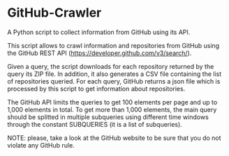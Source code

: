 # GitHub-Crawler
A Python script to collect information from GitHub using its API.

This script allows to crawl information and repositories from GitHub using the GitHub REST API (https://developer.github.com/v3/search/).

Given a query, the script downloads for each repository returned by the query its ZIP file. In addition, it also generates a CSV file containing the list of repositories queried. For each query, GitHub returns a json file which is processed by this script to get information about repositories.

The GitHub API limits the queries to get 100 elements per page and up to 1,000 elements in total. To get more than 1,000 elements, the main query should be splitted in multiple subqueries using different time windows through the constant SUBQUERIES (it is a list of subqueries).

NOTE: please, take a look at the GitHub website to be sure that you do not violate any GitHub rule.

